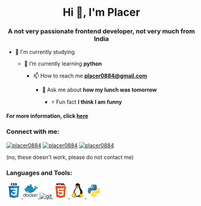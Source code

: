 <h1 align="center">Hi 👋, I'm Placer</h1>
<h3 align="center">A not very passionate frontend developer, not very much from India</h3>

- 🔭 I'm currently studying

  - 🌱 I’m currently learning **python**

    - 📫 How to reach me **placer0884@gmail.com**

      - 💬 Ask me about **how my lunch was tomorrow**

        - ⚡ Fun fact **I think I am funny**

**For more information, click [here](https://www.youtube.com/watch?v=dQw4w9WgXcQ)**

<h3 align="left">Connect with me:</h3>
<p align="left">
<a href="https://twitter.com/placer0884" target="blank"><img align="center" src="https://raw.githubusercontent.com/rahuldkjain/github-profile-readme-generator/master/src/images/icons/Social/twitter.svg" alt="placer0884" height="30" width="40" /></a>
<a href="https://instagram.com/placer0884" target="blank"><img align="center" src="https://raw.githubusercontent.com/rahuldkjain/github-profile-readme-generator/master/src/images/icons/Social/instagram.svg" alt="placer0884" height="30" width="40" /></a>
<a href="https://www.youtube.com/c/placer0884" target="blank"><img align="center" src="https://raw.githubusercontent.com/rahuldkjain/github-profile-readme-generator/master/src/images/icons/Social/youtube.svg" alt="placer0884" height="30" width="40" /></a>
</p>
<p> (no, these doesn't work, please do not contact me) </p>

<h3 align="left">Languages and Tools:</h3>
<p align="left"> <a href="https://www.w3schools.com/css/" target="_blank" rel="noreferrer"> <img src="https://raw.githubusercontent.com/devicons/devicon/master/icons/css3/css3-original-wordmark.svg" alt="css3" width="40" height="40"/> </a> <a href="https://www.docker.com/" target="_blank" rel="noreferrer"> <img src="https://raw.githubusercontent.com/devicons/devicon/master/icons/docker/docker-original-wordmark.svg" alt="docker" width="40" height="40"/> </a> <a href="https://git-scm.com/" target="_blank" rel="noreferrer"> <img src="https://www.vectorlogo.zone/logos/git-scm/git-scm-icon.svg" alt="git" width="40" height="40"/> </a> <a href="https://www.w3.org/html/" target="_blank" rel="noreferrer"> <img src="https://raw.githubusercontent.com/devicons/devicon/master/icons/html5/html5-original-wordmark.svg" alt="html5" width="40" height="40"/> </a> <a href="https://www.linux.org/" target="_blank" rel="noreferrer"> <img src="https://raw.githubusercontent.com/devicons/devicon/master/icons/linux/linux-original.svg" alt="linux" width="40" height="40"/> </a> <a href="https://www.python.org" target="_blank" rel="noreferrer"> <img src="https://raw.githubusercontent.com/devicons/devicon/master/icons/python/python-original.svg" alt="python" width="40" height="40"/> </a> </p>

